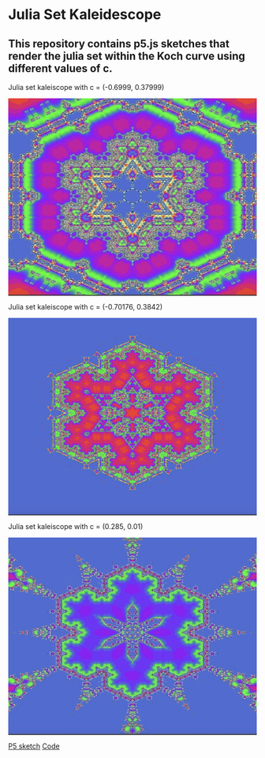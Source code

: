 # Julia Set Kaleidescope

## This repository contains p5.js sketches that render the julia set within the Koch curve using different values of c.

Julia set kaleiscope with c = (-0.6999, 0.37999)  

<img class="img" src="assets/julia1.jpg" alt="Julia set kaleidescope" style=" display: block;
    margin-left: auto;
    margin-right: auto;" width="800" height="400">

Julia set kaleiscope with c = (-0.70176, 0.3842)  

<img class="img" src="assets/julia2.jpg" alt="Julia set kaleidescope" style=" display: block;
    margin-left: auto;
    margin-right: auto;" width="800" height="400">

Julia set kaleiscope with c = (0.285, 0.01)  

<img class="img" src="assets/julia3.jpg" alt="Julia set kaleidescope" style=" display: block;
    margin-left: auto;
    margin-right: auto;" width="800" height="400">

[P5 sketch](https://editor.p5js.org/kfahn/sketches/ujLsCeNRb)
[Code]()
